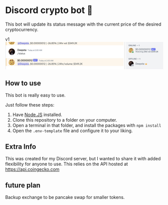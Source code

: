 # Discord crypto bot 🚀

This bot will update its status message with the current price of the desired cryptocurrency.

v1
![Example bot setup.](assets/270710234_417841750081184_5575582315986315246_n.png)

## How to use

This bot is really easy to use.

Just follow these steps:
1. Have [Node.JS](https://nodejs.org) installed.
2. Clone this repository to a folder on your computer.
3. Open a terminal in that folder, and install the packages with `npm install`
4. Open the `.env-template` file and configure it to your liking.

## Extra Info

This was created for my Discord server, but I wanted to share it with added flexibility for anyone to use.
This relies on the API hosted at https://api.coingecko.com
## future plan

Backup exchange to be pancake swap for smaller tokens.